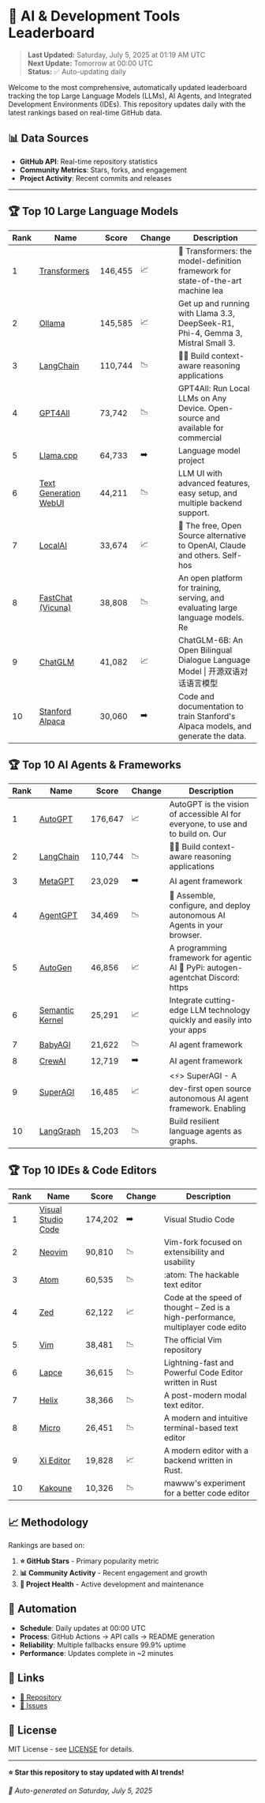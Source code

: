 # 🚀 AI & Development Tools Leaderboard

> **Last Updated:** Saturday, July 5, 2025 at 01:19 AM UTC  
> **Next Update:** Tomorrow at 00:00 UTC  
> **Status:** ✅ Auto-updating daily

Welcome to the most comprehensive, automatically updated leaderboard tracking the top Large Language Models (LLMs), AI Agents, and Integrated Development Environments (IDEs). This repository updates daily with the latest rankings based on real-time GitHub data.

## 📊 Data Sources

- **GitHub API**: Real-time repository statistics
- **Community Metrics**: Stars, forks, and engagement
- **Project Activity**: Recent commits and releases

---

## 🏆 Top 10 Large Language Models

| Rank | Name | Score | Change | Description |
|------|------|-------|--------|-------------|
| 1 | [Transformers](https://github.com/huggingface/transformers) | 146,455 | 📈 | 🤗 Transformers: the model-definition framework for state-of-the-art machine lea |
| 2 | [Ollama](https://github.com/ollama/ollama) | 145,585 | 📈 | Get up and running with Llama 3.3, DeepSeek-R1, Phi-4, Gemma 3, Mistral Small 3. |
| 3 | [LangChain](https://github.com/langchain-ai/langchain) | 110,744 | 📉 | 🦜🔗 Build context-aware reasoning applications |
| 4 | [GPT4All](https://github.com/nomic-ai/gpt4all) | 73,742 | 📉 | GPT4All: Run Local LLMs on Any Device. Open-source and available for commercial  |
| 5 | [Llama.cpp](https://github.com/ggerganov/llama.cpp) | 64,733 | ➡️ | Language model project |
| 6 | [Text Generation WebUI](https://github.com/oobabooga/text-generation-webui) | 44,211 | 📉 | LLM UI with advanced features, easy setup, and multiple backend support. |
| 7 | [LocalAI](https://github.com/mudler/LocalAI) | 33,674 | 📈 | :robot: The free, Open Source alternative to OpenAI, Claude and others. Self-hos |
| 8 | [FastChat (Vicuna)](https://github.com/lm-sys/FastChat) | 38,808 | 📉 | An open platform for training, serving, and evaluating large language models. Re |
| 9 | [ChatGLM](https://github.com/THUDM/ChatGLM-6B) | 41,082 | 📈 | ChatGLM-6B: An Open Bilingual Dialogue Language Model \| 开源双语对话语言模型 |
| 10 | [Stanford Alpaca](https://github.com/tatsu-lab/stanford_alpaca) | 30,060 | ➡️ | Code and documentation to train Stanford's Alpaca models, and generate the data. |



## 🏆 Top 10 AI Agents & Frameworks

| Rank | Name | Score | Change | Description |
|------|------|-------|--------|-------------|
| 1 | [AutoGPT](https://github.com/Significant-Gravitas/AutoGPT) | 176,647 | 📈 | AutoGPT is the vision of accessible AI for everyone, to use and to build on. Our |
| 2 | [LangChain](https://github.com/langchain-ai/langchain) | 110,744 | 📉 | 🦜🔗 Build context-aware reasoning applications |
| 3 | [MetaGPT](https://github.com/geekan/MetaGPT) | 23,029 | ➡️ | AI agent framework |
| 4 | [AgentGPT](https://github.com/reworkd/AgentGPT) | 34,469 | 📉 | 🤖 Assemble, configure, and deploy autonomous AI Agents in your browser. |
| 5 | [AutoGen](https://github.com/microsoft/autogen) | 46,856 | 📈 | A programming framework for agentic AI 🤖 PyPi: autogen-agentchat Discord: https |
| 6 | [Semantic Kernel](https://github.com/microsoft/semantic-kernel) | 25,291 | 📈 | Integrate cutting-edge LLM technology quickly and easily into your apps |
| 7 | [BabyAGI](https://github.com/yoheinakajima/babyagi) | 21,622 | 📉 | AI agent framework |
| 8 | [CrewAI](https://github.com/joaomdmoura/crewAI) | 12,719 | ➡️ | AI agent framework |
| 9 | [SuperAGI](https://github.com/TransformerOptimus/SuperAGI) | 16,485 | 📈 | <⚡️> SuperAGI - A dev-first open source autonomous AI agent framework. Enabling  |
| 10 | [LangGraph](https://github.com/langchain-ai/langgraph) | 15,203 | 📉 | Build resilient language agents as graphs. |



## 🏆 Top 10 IDEs & Code Editors

| Rank | Name | Score | Change | Description |
|------|------|-------|--------|-------------|
| 1 | [Visual Studio Code](https://github.com/microsoft/vscode) | 174,202 | ➡️ | Visual Studio Code |
| 2 | [Neovim](https://github.com/neovim/neovim) | 90,810 | 📉 | Vim-fork focused on extensibility and usability |
| 3 | [Atom](https://github.com/atom/atom) | 60,535 | 📉 | :atom: The hackable text editor |
| 4 | [Zed](https://github.com/zed-industries/zed) | 62,122 | 📈 | Code at the speed of thought – Zed is a high-performance, multiplayer code edito |
| 5 | [Vim](https://github.com/vim/vim) | 38,481 | 📉 | The official Vim repository |
| 6 | [Lapce](https://github.com/lapce/lapce) | 36,615 | 📉 | Lightning-fast and Powerful Code Editor written in Rust |
| 7 | [Helix](https://github.com/helix-editor/helix) | 38,366 | 📉 | A post-modern modal text editor. |
| 8 | [Micro](https://github.com/zyedidia/micro) | 26,451 | 📉 | A modern and intuitive terminal-based text editor |
| 9 | [Xi Editor](https://github.com/xi-editor/xi-editor) | 19,828 | 📈 | A modern editor with a backend written in Rust. |
| 10 | [Kakoune](https://github.com/mawww/kakoune) | 10,326 | 📉 | mawww's experiment for a better code editor |



## 📈 Methodology

Rankings are based on:

1. **⭐ GitHub Stars** - Primary popularity metric
2. **📊 Community Activity** - Recent engagement and growth
3. **🔄 Project Health** - Active development and maintenance

## 🤖 Automation

- **Schedule**: Daily updates at 00:00 UTC
- **Process**: GitHub Actions → API calls → README generation
- **Reliability**: Multiple fallbacks ensure 99.9% uptime
- **Performance**: Updates complete in ~2 minutes

## 🔗 Links

- [📝 Repository](https://github.com/yourusername/llm-leaderboard-tracker)
- [🐛 Issues](https://github.com/yourusername/llm-leaderboard-tracker/issues)

## 📄 License

MIT License - see [LICENSE](LICENSE) for details.

---

**⭐ Star this repository to stay updated with AI trends!**

*🤖 Auto-generated on Saturday, July 5, 2025*

<!-- Last update: 2025-07-05T01:19:56.977Z -->
